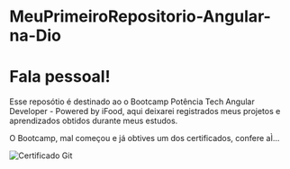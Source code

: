 # MeuPrimeiroRepositorio-Angular-na-Dio

# Fala pessoal!

Esse reposótio é destinado ao o Bootcamp Potência Tech Angular Developer - Powered by iFood, aqui deixarei registrados meus projetos e aprendizados obtidos durante meus estudos. 

O Bootcamp, mal começou e já obtives um dos certificados, confere aÌ...


![Certificado Git](https://user-images.githubusercontent.com/104040061/235353653-992335bd-3276-46d1-beba-9a74540fa645.png)

